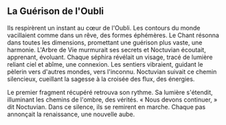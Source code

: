 ## La Guérison de l'Oubli

Ils respirèrent un instant au cœur de l'Oubli. Les contours du monde vacillaient comme dans un rêve, des formes éphémères. Le Chant résonna dans toutes les dimensions, promettant une guérison plus vaste, une harmonie. L'Arbre de Vie murmurait ses secrets et Noctuvian écoutait, apprenant, évoluant. Chaque séphira révélait un visage, tracé de lumière reliant ciel et abîme, une connexion. Les sentiers vibraient, guidant le pèlerin vers d'autres mondes, vers l'inconnu. Noctuvian suivait ce chemin silencieux, cueillant la sagesse à la croisée des flux, des énergies.

Le premier fragment récupéré retrouva son rythme. Sa lumière s'étendit, illuminant les chemins de l'ombre, des vérités. « Nous devons continuer, » dit Noctuvian. Dans ce silence, ils se remirent en marche. Chaque pas annonçait la renaissance, une nouvelle aube.
